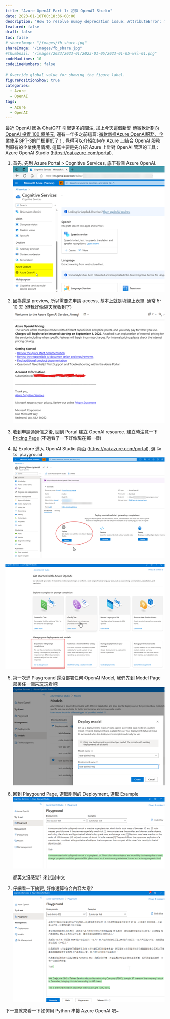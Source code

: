 ```yaml
---
title: "Azure OpenAI Part 1: 初探 OpenAI Studio"
date: 2023-01-10T00:18:36+08:00
description: "How to resolve numpy deprecation issue: AttributeError: module 'numpy' has no attribute 'str'. Did you mean: 'std'?"
featured: false
draft: false
toc: false
# shareImage: "/images/fb_share.jpg"
shareImage: "/images/fb_share.jpg"
#thumbnail: "/images/2023/2023-01/2023-01-05/2023-01-05-wsl-01.png"
codeMaxLines: 10
codeLineNumbers: false

# Override global value for showing the figure label.
figurePositionShow: true
categories:
  - Azure
  - OpenAI
tags:
  - Azure
  - OpenAI
---
```


最近 OpenAI 因為 ChatGPT 引起更多的關注, 加上今天這個新聞 [傳微軟計劃向 OpenAI 投資 100 億美元](https://technews.tw/2023/01/10/chatgpt-openai-microsoft/), 還有一年多之前這篇: [微軟新推Azure OpenAI服務，企業使用GPT-3的門檻更低了！](https://www.ithome.com.tw/news/147645). 覺得可以介紹如何在 Azure 上結合 OpenAI 服務到原有的企業使用情境. 這篇主要是先介紹 Azure 上針對 OpenAI 管理的工具 : Azure OpenAI Studio (https://oai.azure.com/portal).

<!--more-->

1. 首先, 先到 Azure Portal > Cognitive Services, 底下有個 Azure OpenAI.
  ![](/images/2023/2023-01/2023-01-11/01.png)

2. 因為還是 preview, 所以需要先申請 access, 基本上就是填線上表單. 通常 5-10 天 (但我好像隔天就收到了) 
  ![](/images/2023/2023-01/2023-01-11/02.png)

3. 收到申請通過信之後, 回到 Portal 建立 OpenAI resource. 建立時注意一下 [Pricing Page](https://azure.microsoft.com/en-us/pricing/details/cognitive-services/openai-service/) (不過看了一下好像現在都一樣) 

4. 點 Explore 進入 OpenAI Studio 頁面 (https://oai.azure.com/portal), 選 `Go to playground`
  ![](/images/2023/2023-01/2023-01-11/03.png)

  ![](/images/2023/2023-01/2023-01-11/04.png)

5. 第一次進 Playground 還沒部署任何 OpenAI Model, 我們先到 Model Page 部署任一個來玩玩看吧!
  ![](/images/2023/2023-01/2023-01-11/05.png)

6. 回到 Playgound Page, 選取剛剛的 Deployment, 選取 Example
  ![](/images/2023/2023-01/2023-01-11/06.png)

   都英文沒感覺? 來試試中文

7. 仔細看一下摘要, 好像還算符合內容大意?
  ![](/images/2023/2023-01/2023-01-11/07.png)

下一篇就來看一下如何用 Python 串接 Azure OpenAI 吧~
